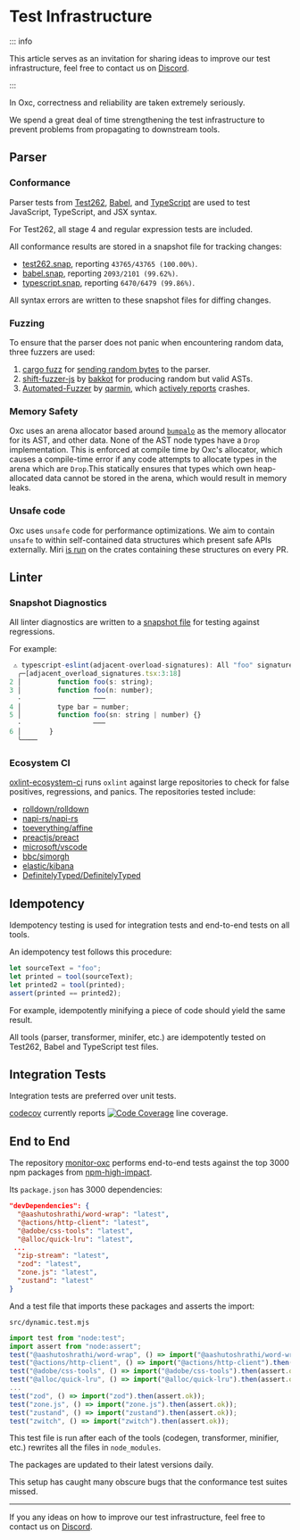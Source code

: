 # Test Infrastructure

::: info

This article serves as an invitation for sharing ideas to improve our test infrastructure,
feel free to contact us on [Discord][discord-url].

:::

In Oxc, correctness and reliability are taken extremely seriously.

We spend a great deal of time strengthening the test infrastructure to prevent problems from propagating to downstream tools.

## Parser

### Conformance

Parser tests from [Test262](https://github.com/tc39/test262), [Babel](https://github.com/babel/babel), and [TypeScript](https://github.com/microsoft/TypeScript) are used to test JavaScript, TypeScript, and JSX syntax.

For Test262, all stage 4 and regular expression tests are included.

All conformance results are stored in a snapshot file for tracking changes:

- [test262.snap](https://github.com/oxc-project/oxc/blob/main/tasks/coverage/parser_test262.snap), reporting `43765/43765 (100.00%)`.
- [babel.snap](https://github.com/oxc-project/oxc/blob/main/tasks/coverage/parser_babel.snap), reporting `2093/2101 (99.62%)`.
- [typescript.snap](https://github.com/oxc-project/oxc/blob/main/tasks/coverage/parser_typescript.snap), reporting `6470/6479 (99.86%)`.

All syntax errors are written to these snapshot files for diffing changes.

### Fuzzing

To ensure that the parser does not panic when encountering random data, three fuzzers are used:

1. [cargo fuzz](https://github.com/rust-fuzz/cargo-fuzz) for [sending random bytes](https://github.com/oxc-project/oxc-fuzz-parser/blob/main/fuzz/fuzz_targets/parser.rs) to the parser.
2. [shift-fuzzer-js](https://github.com/shapesecurity/shift-fuzzer-js) by [bakkot](https://github.com/bakkot) for producing random but valid ASTs.
3. [Automated-Fuzzer](https://github.com/qarmin/Automated-Fuzzer) by [qarmin](https://github.com/qarmin), which [actively reports](https://github.com/oxc-project/oxc/issues?q=is%3Aissue+author%3Aqarmin+) crashes.

### Memory Safety

Oxc uses an arena allocator based around [`bumpalo`](https://docs.rs/bumpalo/latest/bumpalo) as the memory allocator for its AST, and other data.
None of the AST node types have a `Drop` implementation.
This is enforced at compile time by Oxc's allocator, which causes a compile-time error if any code attempts to allocate types in the arena which are `Drop`.This statically ensures that types which own heap-allocated data cannot be stored in the arena, which would result in memory leaks.

### Unsafe code

Oxc uses `unsafe` code for performance optimizations. We aim to contain `unsafe` to within self-contained data structures which present safe APIs externally. Miri [is run](https://github.com/oxc-project/oxc/actions/workflows/miri.yml) on the crates containing these structures on every PR.

## Linter

### Snapshot Diagnostics

All linter diagnostics are written to a [snapshot file](https://github.com/oxc-project/oxc/tree/main/crates/oxc_linter/src/snapshots) for testing against regressions.

For example:

```javascript
 ⚠ typescript-eslint(adjacent-overload-signatures): All "foo" signatures should be adjacent.
  ╭─[adjacent_overload_signatures.tsx:3:18]
2 │         function foo(s: string);
3 │         function foo(n: number);
  ·                  ───
4 │         type bar = number;
5 │         function foo(sn: string | number) {}
  ·                  ───
6 │       }
  ╰────
```

### Ecosystem CI

[oxlint-ecosystem-ci](https://github.com/oxc-project/oxlint-ecosystem-ci) runs `oxlint` against large repositories to check for false positives, regressions, and panics. The repositories tested include:

- [rolldown/rolldown](https://github.com/rolldown-rs/rolldown)
- [napi-rs/napi-rs](https://github.com/napi-rs/napi-rs)
- [toeverything/affine](https://github.com/toeverything/affine)
- [preactjs/preact](https://github.com/preactjs/preact)
- [microsoft/vscode](https://github.com/microsoft/vscode)
- [bbc/simorgh](https://github.com/bbc/simorgh)
- [elastic/kibana](https://github.com/elastic/kibana)
- [DefinitelyTyped/DefinitelyTyped](https://github.com/DefinitelyTyped/DefinitelyTyped)

## Idempotency

Idempotency testing is used for integration tests and end-to-end tests on all tools.

An idempotency test follows this procedure:

```javascript
let sourceText = "foo";
let printed = tool(sourceText);
let printed2 = tool(printed);
assert(printed == printed2);
```

For example, idempotently minifying a piece of code should yield the same result.

All tools (parser, transformer, minifer, etc.) are idempotently tested on Test262, Babel and TypeScript test files.

## Integration Tests

Integration tests are preferred over unit tests.

[codecov](https://app.codecov.io/gh/oxc-project/oxc) currently reports
<span style="display:inline-block">[![Code Coverage][code-coverage-badge]][code-coverage-url]</span>
line coverage.

## End to End

The repository [monitor-oxc](https://github.com/oxc-project/monitor-oxc) performs end-to-end tests against the top 3000 npm packages from [npm-high-impact](https://github.com/wooorm/npm-high-impact).

Its `package.json` has 3000 dependencies:

```json
"devDependencies": {
  "@aashutoshrathi/word-wrap": "latest",
  "@actions/http-client": "latest",
  "@adobe/css-tools": "latest",
  "@alloc/quick-lru": "latest",
 ...
  "zip-stream": "latest",
  "zod": "latest",
  "zone.js": "latest",
  "zustand": "latest"
}
```

And a test file that imports these packages and asserts the import:

`src/dynamic.test.mjs`

```javascript
import test from "node:test";
import assert from "node:assert";
test("@aashutoshrathi/word-wrap", () => import("@aashutoshrathi/word-wrap").then(assert.ok));
test("@actions/http-client", () => import("@actions/http-client").then(assert.ok));
test("@adobe/css-tools", () => import("@adobe/css-tools").then(assert.ok));
test("@alloc/quick-lru", () => import("@alloc/quick-lru").then(assert.ok));
...
test("zod", () => import("zod").then(assert.ok));
test("zone.js", () => import("zone.js").then(assert.ok));
test("zustand", () => import("zustand").then(assert.ok));
test("zwitch", () => import("zwitch").then(assert.ok));
```

This test file is run after each of the tools (codegen, transformer, minifier, etc.) rewrites all the files in `node_modules`.

The packages are updated to their latest versions daily.

This setup has caught many obscure bugs that the conformance test suites missed.

---

If you any ideas on how to improve our test infrastructure,
feel free to contact us on [Discord][discord-url].

[discord-url]: https://discord.gg/9uXCAwqQZW
[code-coverage-badge]: https://codecov.io/github/oxc-project/oxc/branch/main/graph/badge.svg
[code-coverage-url]: https://codecov.io/gh/oxc-project/oxc
